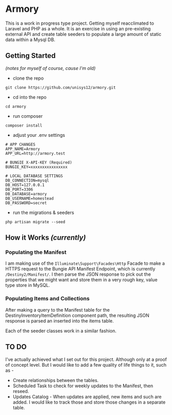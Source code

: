 # Armory

This is a work in progress type project. Getting myself reacclimated to Laravel and PHP as a whole. It is an exercise in using an pre-existing external API and create table seeders to populate a large amount of static data within a Mysql DB.

## Getting Started

_(notes for myself of course, cause I'm old)_

- clone the repo

```shell
git clone https://github.com/unisys12/armory.git
```

- cd into the repo

```shell
cd armory
```

- run composer

```shell
composer install
```

- adjust your .env settings

```shell
# APP CHANGES
APP_NAME=Armory
APP_URL=http://armory.test

# BUNGIE X-API-KEY (Required)
BUNGIE_KEY=xxxxxxxxxxxxxxxx

# LOCAL DATABASE SETTINGS
DB_CONNECTION=mysql
DB_HOST=127.0.0.1
DB_PORT=3306
DB_DATABASE=armory
DB_USERNAME=homestead
DB_PASSWORD=secret
```

- run the migrations & seeders

```shell
php artisan migrate --seed
```

## How it Works _(currently)_

### Populating the Manifest

I am making use of the `Illuminate\Support\Facades\Http` Facade to make a HTTPS request to the Bungie API Manifest Endpoint, which is currently `/Destiny2/Manifest/`. I then parse the JSON response to pick out the properties that we might want and store them in a very rough key, value type store in MySQL.

### Populating Items and Collections

After making a query to the Manifest table for the DestinyInventoryItemDefinition component path, the resulting JSON response is parsed an inserted into the items table.

Each of the seeder classes work in a similar fashion.

## TO DO

I've actually achieved what I set out for this project. Although only at a proof of concept level. But I would like to add a few quality of life things to it, such as -

- Create relationships between the tables.
- Scheduled Task to check for weekly updates to the Manifest, then reseed.
- Updates Catalog - When updates are applied, new items and such are added. I would like to track those and store those changes in a separate table.
